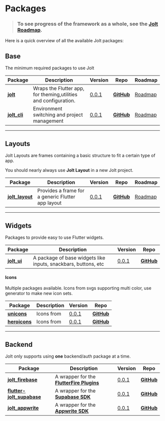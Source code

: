 # Packages

> ### To see progress of the framework as a whole, see the [**Jolt Roadmap**](https://github.com/asteroid-studios/jolt_docs/projects/1).

Here is a quick overview of all the available Jolt packages:

## Base

The minimum required packages to use Jolt

| Package                                  | Description                                                     | Version                                                                        | Repo                                                       | Roadmap                                                            |
| ---------------------------------------- | --------------------------------------------------------------- | ------------------------------------------------------------------------------ | ---------------------------------------------------------- | ------------------------------------------------------------------ |
| [**jolt**](/docs/jolt/jolt/)     | Wraps the Flutter app, for theming,utilities and configuration. | [0.0.1](https://github.com/asteroid-studios/jolt/blob/master/CHANGELOG.md)     | [**GitHub**](https://github.com/asteroid-studios/jolt)     | [Roadmap](https://github.com/asteroid-studios/jolt/projects/1)     |
| [**jolt_cli**](/docs/jolt/jolt/) | Environment switching and project management                    | [0.0.1](https://github.com/asteroid-studios/jolt_cli/blob/master/CHANGELOG.md) | [**GitHub**](https://github.com/asteroid-studios/jolt_cli) | [Roadmap](https://github.com/asteroid-studios/jolt_cli/projects/1) |

---

## Layouts

Jolt Layouts are frames containing a basic structure to fit a certain type of app.

You should nearly always use **Jolt Layout** in a new Jolt project.

| Package                                     | Description                                       | Version                                                                           | Repo                                                          | Roadmap                                                               |
| ------------------------------------------- | ------------------------------------------------- | --------------------------------------------------------------------------------- | ------------------------------------------------------------- | --------------------------------------------------------------------- |
| [**jolt_layout**](/docs/jolt/jolt/) | Provides a frame for a generic Flutter app layout | [0.0.1](https://github.com/asteroid-studios/jolt_layout/blob/master/CHANGELOG.md) | [**GitHub**](https://github.com/asteroid-studios/jolt_layout) | [Roadmap](https://github.com/asteroid-studios/jolt_layout/projects/1) |

---

## Widgets

Packages to provide easy to use Flutter widgets.

| Package                                 | Description                                                    | Version                                                                       | Repo                                                      |
| --------------------------------------- | -------------------------------------------------------------- | ----------------------------------------------------------------------------- | --------------------------------------------------------- |
| [**jolt_ui**](/docs/jolt/jolt/) | A package of base widgets like inputs, snackbars, buttons, etc | [0.0.1](https://github.com/asteroid-studios/jolt_ui/blob/master/CHANGELOG.md) | [**GitHub**](https://github.com/asteroid-studios/jolt_ui) |

#### Icons

Multiple packages available. Icons from svgs supporting multi color, use generator to make new icon sets.

| Package                           | Description | Version                                                                         | Repo                                                        |
| --------------------------------- | ----------- | ------------------------------------------------------------------------------- | ----------------------------------------------------------- |
| [**unicons**](/docs/jolt/jolt/)   | Icons from  | [0.0.1](https://github.com/asteroid-studios/unicons/blob/master/CHANGELOG.md)   | [**GitHub**](https://github.com/asteroid-studios/unicons)   |
| [**heroicons**](/docs/jolt/jolt/) | Icons from  | [0.0.1](https://github.com/asteroid-studios/heroicons/blob/master/CHANGELOG.md) | [**GitHub**](https://github.com/asteroid-studios/heroicons) |

---

## Backend

Jolt only supports using **one** backend/auth package at a time.

| Package                                           | Description                                                                | Version                                                                             | Repo                                                            |
| ------------------------------------------------- | -------------------------------------------------------------------------- | ----------------------------------------------------------------------------------- | --------------------------------------------------------------- |
| [**jolt_firebase**](/docs/server/server/) | A wrapper for the [**FlutterFire Plugins**](https://firebase.flutter.dev/) | [0.0.1](https://github.com/asteroid-studios/jolt_firebase/blob/master/CHANGELOG.md) | [**GitHub**](https://github.com/asteroid-studios/jolt_firebase) |
| [**flutter-jolt_supabase**](/docs/server/server/) | A wrapper for the [**Supabase SDK**](https://supabase.io/)                 | [0.0.1](https://github.com/asteroid-studios/jolt_supabase/blob/master/CHANGELOG.md) | [**GitHub**](https://github.com/asteroid-studios/jolt_supabase) |
| [**jolt_appwrite**](/docs/server/server/) | A wrapper for the [**Appwrite SDK**](https://appwrite.io/)                 | [0.0.1](https://github.com/asteroid-studios/jolt_appwrite/blob/master/CHANGELOG.md) | [**GitHub**](https://github.com/asteroid-studios/jolt_appwrite) |
